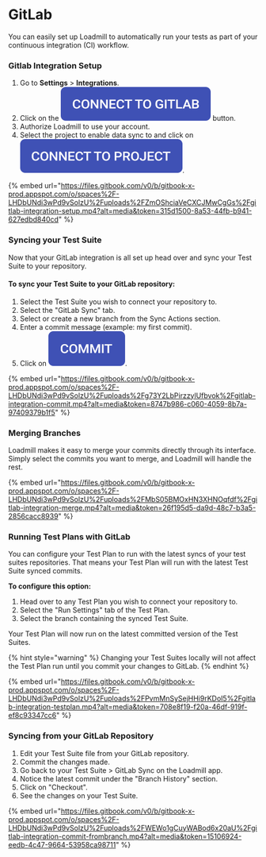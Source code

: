 # GitLab

You can easily set up Loadmill to automatically run your tests as part of your continuous integration (CI) workflow.

### Gitlab Integration Setup

1. Go to **Settings** > **Integrations**.
2. Click on the <img src="../.gitbook/assets/connect-to-gitlab.png" alt="connect to gitlab" data-size="line"> button.
3. Authorize Loadmill to use your account.
4. Select the project to enable data sync to and click on <img src="../.gitbook/assets/connect-to-project.png" alt="connect to project" data-size="line">.

{% embed url="https://files.gitbook.com/v0/b/gitbook-x-prod.appspot.com/o/spaces%2F-LHDbUNdi3wPd9vSolzU%2Fuploads%2FZmOShciaVeCXCJMwCgGs%2Fgitlab-integration-setup.mp4?alt=media&token=315d1500-8a53-44fb-b941-627edbd840cd" %}

### Syncing your Test Suite

Now that your GitLab integration is all set up head over and sync your Test Suite to your repository.

#### To sync your Test Suite to your GitLab repository:

1. Select the Test Suite you wish to connect your repository to.
2. Select the "GitLab Sync" tab.
3. Select or create a new branch from the Sync Actions section.
4. Enter a commit message (example: my first commit).
5. Click on <img src="../.gitbook/assets/bitbucket-commit.png" alt="commit" data-size="line">.

{% embed url="https://files.gitbook.com/v0/b/gitbook-x-prod.appspot.com/o/spaces%2F-LHDbUNdi3wPd9vSolzU%2Fuploads%2Fg73Y2LbPirzzylUfbvok%2Fgitlab-integration-commit.mp4?alt=media&token=8747b986-c060-4059-8b7a-97409379b1f5" %}

### Merging Branches

Loadmill makes it easy to merge your commits directly through its interface. Simply select the commits you want to merge, and Loadmill will handle the rest.

{% embed url="https://files.gitbook.com/v0/b/gitbook-x-prod.appspot.com/o/spaces%2F-LHDbUNdi3wPd9vSolzU%2Fuploads%2FMbS05BMOxHN3XHNOqfdf%2Fgitlab-integration-merge.mp4?alt=media&token=26f195d5-da9d-48c7-b3a5-2856cacc8939" %}

### Running Test Plans with GitLab

You can configure your Test Plan to run with the latest syncs of your test suites repositories. That means your Test Plan will run with the latest Test Suite synced commits.

**To configure this option:**

1. Head over to any Test Plan you wish to connect your repository to.
2. Select the "Run Settings" tab of the Test Plan.
3. Select the branch containing the synced Test Suite.

Your Test Plan will now run on the latest committed version of the Test Suites.

{% hint style="warning" %}
Changing your Test Suites locally will not affect the Test Plan run until you commit your changes to GitLab.
{% endhint %}

{% embed url="https://files.gitbook.com/v0/b/gitbook-x-prod.appspot.com/o/spaces%2F-LHDbUNdi3wPd9vSolzU%2Fuploads%2FPvmMnSySejHHi9rKDoI5%2Fgitlab-integration-testplan.mp4?alt=media&token=708e8f19-f20a-46df-919f-ef8c93347cc6" %}

### Syncing from your GitLab Repository

1. Edit your Test Suite file from your GitLab repository.
2. Commit the changes made.
3. Go back to your Test Suite > GitLab Sync on the Loadmill app.
4. Notice the latest commit under the "Branch History" section.
5. Click on "Checkout".
6. See the changes on your Test Suite.

{% embed url="https://files.gitbook.com/v0/b/gitbook-x-prod.appspot.com/o/spaces%2F-LHDbUNdi3wPd9vSolzU%2Fuploads%2FWEWo1gCuyWABod6x20aU%2Fgitlab-integration-commit-frombranch.mp4?alt=media&token=15106924-eedb-4c47-9664-53958ca98711" %}
